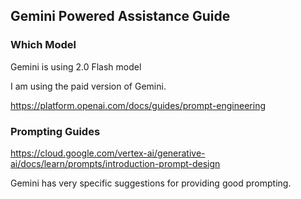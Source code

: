 ## Gemini Powered Assistance Guide

### Which Model

Gemini is using 2.0 Flash model

I am using the paid version of Gemini.

https://platform.openai.com/docs/guides/prompt-engineering

### Prompting Guides

https://cloud.google.com/vertex-ai/generative-ai/docs/learn/prompts/introduction-prompt-design

Gemini has very specific suggestions for providing good prompting.
